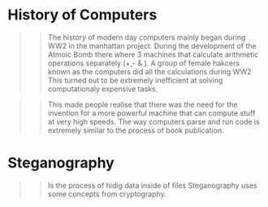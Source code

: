 # History of Computers

>>The history of modern day computers mainly began during WW2 in the manhattan project.
>>During the development of the Atmoic Bomb there where 3 machines that calculate arithmetic operations separately (+,- & ).
>>A group of female hakcers known as the computers did all the calculations during WW2
            This turned out to be extremely inefficient at solving computationaly expensive tasks.


>>This made people realise that there was the need for the invention
>>for a more powerful machine that can compute stuff at very high speeds.
>>The way computers parse and run code is extremely similar to the process of book publication.

# Steganography

>>Is the process of hidig data inside of files
>>Steganography uses some concepts from cryptography.
